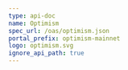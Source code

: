 ```yaml
---
type: api-doc
name: Optimism
spec_url: /oas/optimism.json
portal_prefix: optimism-mainnet
logo: optimism.svg
ignore_api_path: true
---
```


